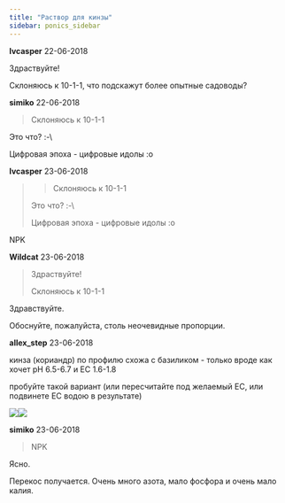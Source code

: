 ```yaml
---
title: "Раствор для кинзы"
sidebar: ponics_sidebar
---
```


**lvcasper** 22-06-2018

Здраствуйте!

Склоняюсь к 10-1-1, что подскажут более опытные садоводы?


**simiko** 22-06-2018

> Склоняюсь к 10-1-1

Это что? :-\

Цифровая эпоха - цифровые идолы :o


**lvcasper** 23-06-2018

> > Склоняюсь к 10-1-1
> 
> 
> 
> Это что? :-\
> 
> Цифровая эпоха - цифровые идолы :o

NPK


**Wildcat** 23-06-2018

> Здраствуйте!
> 
> Склоняюсь к 10-1-1

Здравствуйте.

Обоснуйте, пожалуйста, столь неочевидные пропорции.


**allex_step** 23-06-2018

кинза (кориандр) по профилю схожа с базиликом - только вроде как хочет pH 6.5-6.7 и EC 1.6-1.8

пробуйте такой вариант (или пересчитайте под желаемый EC, или подвинете EC водою в результате)

![](http://i.piccy.info/i9/7e632adb31196c6f458e7d22f051eabc/1529732342/63017/1149857/Screen_Shot_2018_06_23_at_08_38_23_800.jpg)![](http://i.piccy.info/a3/2018-06-23-05-39/i9-12434211/596x716-r/i.gif)


**simiko** 23-06-2018

> NPK

Ясно. 

Перекос получается. Очень много азота, мало фосфора и очень мало калия.


